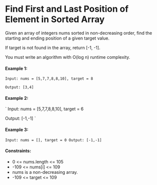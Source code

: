 # Find First and Last Position of Element in Sorted Array

Given an array of integers nums sorted in non-decreasing order, find the starting and ending position of a given target value.

If target is not found in the array, return [-1, -1].

You must write an algorithm with O(log n) runtime complexity.

#### Example 1:

` Input: nums = [5,7,7,8,8,10], target = 8 `

` Output: [3,4] `

#### Example 2:

` Input: 
nums = [5,7,7,8,8,10], target = 6

Output: [-1,-1] `

#### Example 3:

` Input: nums = [], target = 0
Output: [-1,-1] `
 

#### Constraints:

* 0 <= nums.length <= 105
* -109 <= nums[i] <= 109
* nums is a non-decreasing array.
* -109 <= target <= 109

